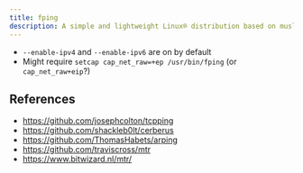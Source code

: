 ```yaml
---
title: fping
description: A simple and lightweight Linux® distribution based on musl libc and toybox
---
```


- `--enable-ipv4` and `--enable-ipv6` are on by default
- Might require `setcap cap_net_raw=+ep /usr/bin/fping` (or `cap_net_raw+eip`?)

## References
- https://github.com/josephcolton/tcpping
- https://github.com/shackleb0lt/cerberus
- https://github.com/ThomasHabets/arping
- https://github.com/traviscross/mtr
- https://www.bitwizard.nl/mtr/
